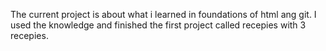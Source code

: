 The current project is about what i  learned in foundations of html ang git.
I used the knowledge and finished the first project called recepies with 3 recepies.